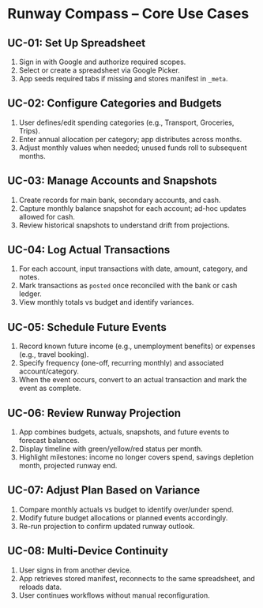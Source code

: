 # Runway Compass – Core Use Cases

## UC-01: Set Up Spreadsheet
1. Sign in with Google and authorize required scopes.
2. Select or create a spreadsheet via Google Picker.
3. App seeds required tabs if missing and stores manifest in `_meta`.

## UC-02: Configure Categories and Budgets
1. User defines/edit spending categories (e.g., Transport, Groceries, Trips).
2. Enter annual allocation per category; app distributes across months.
3. Adjust monthly values when needed; unused funds roll to subsequent months.

## UC-03: Manage Accounts and Snapshots
1. Create records for main bank, secondary accounts, and cash.
2. Capture monthly balance snapshot for each account; ad-hoc updates allowed for cash.
3. Review historical snapshots to understand drift from projections.

## UC-04: Log Actual Transactions
1. For each account, input transactions with date, amount, category, and notes.
2. Mark transactions as `posted` once reconciled with the bank or cash ledger.
3. View monthly totals vs budget and identify variances.

## UC-05: Schedule Future Events
1. Record known future income (e.g., unemployment benefits) or expenses (e.g., travel booking).
2. Specify frequency (one-off, recurring monthly) and associated account/category.
3. When the event occurs, convert to an actual transaction and mark the event as complete.

## UC-06: Review Runway Projection
1. App combines budgets, actuals, snapshots, and future events to forecast balances.
2. Display timeline with green/yellow/red status per month.
3. Highlight milestones: income no longer covers spend, savings depletion month, projected runway end.

## UC-07: Adjust Plan Based on Variance
1. Compare monthly actuals vs budget to identify over/under spend.
2. Modify future budget allocations or planned events accordingly.
3. Re-run projection to confirm updated runway outlook.

## UC-08: Multi-Device Continuity
1. User signs in from another device.
2. App retrieves stored manifest, reconnects to the same spreadsheet, and reloads data.
3. User continues workflows without manual reconfiguration.

